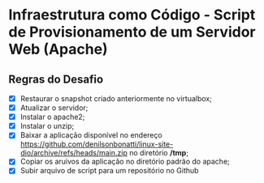 # Infraestrutura como Código - Script de Provisionamento de um Servidor Web (Apache)

## Regras do Desafio
- [x] Restaurar o snapshot criado anteriormente no virtualbox;
- [x] Atualizar o servidor;
- [x] Instalar o apache2;
- [x] Instalar o unzip;
- [x] Baixar a aplicação disponível no endereço https://github.com/denilsonbonatti/linux-site-dio/archive/refs/heads/main.zip no diretório **/tmp**;
- [x] Copiar os aruivos da aplicação no diretório padrão do apache;
- [x] Subir arquivo de script para um repositório no Github